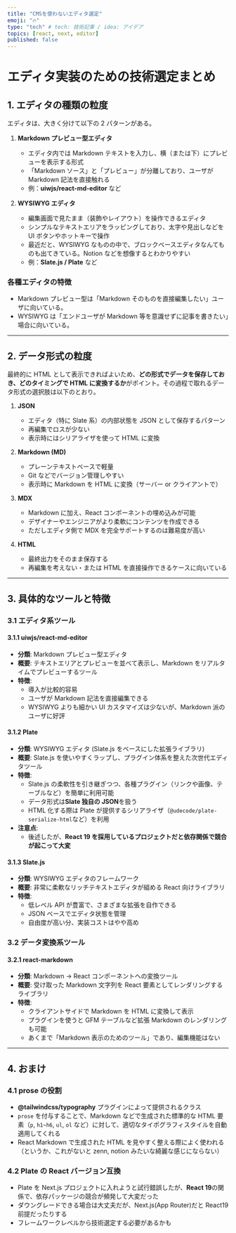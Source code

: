 ```yaml
---
title: "CMSを使わないエディタ選定"
emoji: "🔥"
type: "tech" # tech: 技術記事 / idea: アイデア
topics: [react, next, editor]
published: false
---
```


# エディタ実装のための技術選定まとめ

## 1. エディタの種類の粒度

エディタは、大きく分けて以下の 2 パターンがある。

1. **Markdown プレビュー型エディタ**

   - エディタ内では Markdown テキストを入力し、横（または下）にプレビューを表示する形式
   - 「Markdown ソース」と「プレビュー」が分離しており、ユーザが Markdown 記法を直接触れる
   - 例：**uiwjs/react-md-editor** など

2. **WYSIWYG エディタ**
   - 編集画面で見たまま（装飾やレイアウト）を操作できるエディタ
   - シンプルなテキストエリアをラッピングしており、太字や見出しなどを UI ボタンやホットキーで操作
   - 最近だと、WYSIWYG なものの中で、ブロックベースエディタなんてものも出てきている。Notion などを想像するとわかりやすい
   - 例：**Slate.js / Plate** など

### 各種エディタの特徴

- Markdown プレビュー型は「Markdown そのものを直接編集したい」ユーザに向いている。
- WYSIWYG は「エンドユーザが Markdown 等を意識せずに記事を書きたい」場合に向いている。

---

## 2. データ形式の粒度

最終的に HTML として表示できればよいため、**どの形式でデータを保存しておき、どのタイミングで HTML に変換するか**がポイント。その過程で取れるデータ形式の選択肢は以下のとおり。

1. **JSON**

   - エディタ（特に Slate 系）の内部状態を JSON として保存するパターン
   - 再編集でロスが少ない
   - 表示時にはシリアライザを使って HTML に変換

2. **Markdown (MD)**

   - プレーンテキストベースで軽量
   - Git などでバージョン管理しやすい
   - 表示時に Markdown を HTML に変換（サーバー or クライアントで）

3. **MDX**

   - Markdown に加え、React コンポーネントの埋め込みが可能
   - デザイナーやエンジニアがより柔軟にコンテンツを作成できる
   - ただしエディタ側で MDX を完全サポートするのは難易度が高い

4. **HTML**
   - 最終出力をそのまま保存する
   - 再編集を考えない・または HTML を直接操作できるケースに向いている

---

## 3. 具体的なツールと特徴

### 3.1 エディタ系ツール

#### 3.1.1 uiwjs/react-md-editor

- **分類**: Markdown プレビュー型エディタ
- **概要**: テキストエリアとプレビューを並べて表示し、Markdown をリアルタイムでプレビューするツール
- **特徴**:
  - 導入が比較的容易
  - ユーザが Markdown 記法を直接編集できる
  - WYSIWYG よりも細かい UI カスタマイズは少ないが、Markdown 派のユーザに好評

#### 3.1.2 Plate

- **分類**: WYSIWYG エディタ (Slate.js をベースにした拡張ライブラリ)
- **概要**: Slate.js を使いやすくラップし、プラグイン体系を整えた次世代エディタツール
- **特徴**:
  - Slate.js の柔軟性を引き継ぎつつ、各種プラグイン（リンクや画像、テーブルなど）を簡単に利用可能
  - データ形式は**Slate 独自の JSON**を扱う
  - HTML 化する際は Plate が提供するシリアライザ（`@udecode/plate-serialize-html`など）を利用
- **注意点**:
  - 後述したが、**React 19 を採用しているプロジェクトだと依存関係で競合が起こって大変**

#### 3.1.3 Slate.js

- **分類**: WYSIWYG エディタのフレームワーク
- **概要**: 非常に柔軟なリッチテキストエディタが組める React 向けライブラリ
- **特徴**:
  - 低レベル API が豊富で、さまざまな拡張を自作できる
  - JSON ベースでエディタ状態を管理
  - 自由度が高い分、実装コストはやや高め

### 3.2 データ変換系ツール

#### 3.2.1 react-markdown

- **分類**: Markdown → React コンポーネントへの変換ツール
- **概要**: 受け取った Markdown 文字列を React 要素としてレンダリングするライブラリ
- **特徴**:
  - クライアントサイドで Markdown を HTML に変換して表示
  - プラグインを使うと GFM テーブルなど拡張 Markdown のレンダリングも可能
  - あくまで「Markdown 表示のためのツール」であり、編集機能はない

---

## 4. おまけ

### 4.1 prose の役割

- **@tailwindcss/typography** プラグインによって提供されるクラス
- `prose` を付与することで、Markdown などで生成された標準的な HTML 要素（`p`, `h1~h6`, `ul`, `ol` など）に対して、適切なタイポグラフィスタイルを自動適用してくれる
- React Markdown で生成された HTML を見やすく整える際によく使われる（というか、これがないと zenn, notion みたいな綺麗な感じにならない）

### 4.2 Plate の React バージョン互換

- Plate を Next.js プロジェクトに入れようと試行錯誤したが、**React 19**の関係で、依存パッケージの競合が頻発して大変だった
- ダウングレードできる場合は大丈夫だが、Next.js(App Router)だと React19 前提だったりする
- フレームワークレベルから技術選定する必要があるかも
